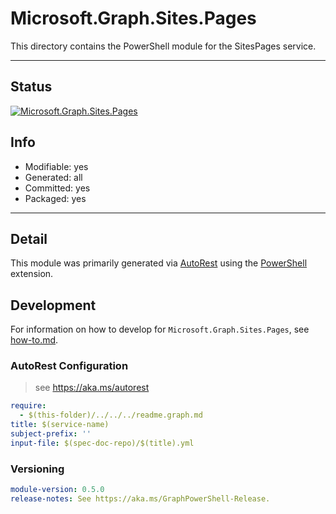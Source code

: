 <!-- region Generated -->
# Microsoft.Graph.Sites.Pages
This directory contains the PowerShell module for the SitesPages service.

---
## Status
[![Microsoft.Graph.Sites.Pages](https://img.shields.io/powershellgallery/v/Microsoft.Graph.Sites.Pages.svg?style=flat-square&label=Microsoft.Graph.Sites.Pages "Microsoft.Graph.Sites.Pages")](https://www.powershellgallery.com/packages/Microsoft.Graph.Sites.Pages/)

## Info
- Modifiable: yes
- Generated: all
- Committed: yes
- Packaged: yes

---
## Detail
This module was primarily generated via [AutoRest](https://github.com/Azure/autorest) using the [PowerShell](https://github.com/Azure/autorest.powershell) extension.

## Development
For information on how to develop for `Microsoft.Graph.Sites.Pages`, see [how-to.md](how-to.md).
<!-- endregion -->

### AutoRest Configuration

> see https://aka.ms/autorest

``` yaml
require:
  - $(this-folder)/../../../readme.graph.md
title: $(service-name)
subject-prefix: ''
input-file: $(spec-doc-repo)/$(title).yml
```
### Versioning

``` yaml
module-version: 0.5.0
release-notes: See https://aka.ms/GraphPowerShell-Release.
```
